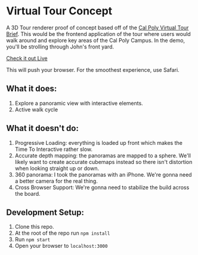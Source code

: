 # Virtual Tour Concept

A 3D Tour renderer proof of concept based off of the [Cal Poly Virtual Tour Brief](https://docs.google.com/document/d/1KFxSek3xubSyxoo7UeFDOJGK2J3Jbt1TP-mtxb-HVr4/edit?usp=sharing). This would be the frontend application of the tour where users would walk around and explore key areas of the Cal Poly Campus. In the demo, you'll be strolling through John's front yard.

[Check it out Live](www.google.com)

This will push your browser. For the smoothest experience, use Safari.

## What it does:

1. Explore a panoramic view with interactive elements.
2. Active walk cycle

## What it doesn't do:

1. Progressive Loading: everything is loaded up front which makes the Time To Interactive rather slow.
2. Accurate depth mapping: the panoramas are mapped to a sphere. We'll likely want to create accurate cubemaps instead so there isn't distortion when looking straight up or down.
3. 360 panorama: I took the panoramas with an iPhone. We're gonna need a better camera for the real thing.
4. Cross Browser Support: We're gonna need to stabilize the build across the board.

## Development Setup:

1. Clone this repo.
2. At the root of the repo run `npm install`
3. Run `npm start`
4. Open your browser to `localhost:3000`
